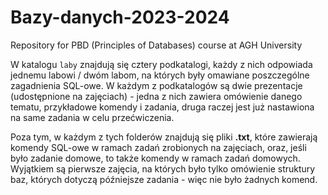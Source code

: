 # Bazy-danych-2023-2024
Repository for PBD (Principles of Databases) course at AGH University

W katalogu ```laby``` znajdują się cztery podkatalogi, każdy z nich odpowiada jednemu labowi / dwóm labom, na których były omawiane poszczególne zagadnienia SQL-owe. W każdym z podkatalogów są dwie prezentacje (udostępnione na zajęciach) - jedna z nich zawiera omówienie danego tematu, przykładowe komendy i zadania, druga raczej jest już nastawiona na same zadania w celu przećwiczenia.

Poza tym, w każdym z tych folderów znajdują się pliki **.txt**, które zawierają komendy SQL-owe w ramach zadań zrobionych na zajęciach, oraz, jeśli było zadanie domowe, to także komendy w ramach zadań domowych.
Wyjątkiem są pierwsze zajęcia, na których było tylko omówienie struktury baz, których dotyczą późniejsze zadania - więc nie było żadnych komend.